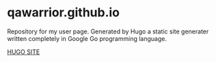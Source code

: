 # qawarrior.github.io
Repository for my user page. Generated by Hugo a static site generater written completely in Google Go programming language.

[HUGO SITE](https://gohugo.io/)

